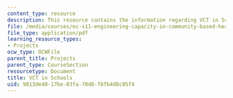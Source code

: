 ```yaml
---
content_type: resource
description: This resource contains the information regarding VCT in Schools.
file: /media/courses/ec-s11-engineering-capacity-in-community-based-healthcare-fall-2005/9813de4017be83fa70d0f8fb4d8c85f4_MITEC_S11F05_vct_in_schools.pdf
file_type: application/pdf
learning_resource_types:
- Projects
ocw_type: OCWFile
parent_title: Projects
parent_type: CourseSection
resourcetype: Document
title: VCT in Schools
uid: 9813de40-17be-83fa-70d0-f8fb4d8c85f4
---
```

